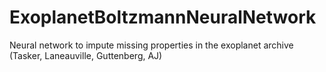 # ExoplanetBoltzmannNeuralNetwork
Neural network to impute missing properties in the exoplanet archive (Tasker, Laneauville, Guttenberg, AJ)
